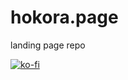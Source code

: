 # hokora.page

landing page repo

[![ko-fi](https://www.ko-fi.com/img/githubbutton_sm.svg)](https://ko-fi.com/R5R3105I6)